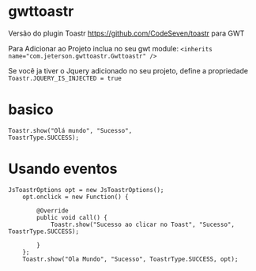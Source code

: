 # gwttoastr
Versão do plugin Toastr https://github.com/CodeSeven/toastr para GWT

Para Adicionar ao Projeto inclua no seu gwt module: 
`<inherits name="com.jeterson.gwttoastr.Gwttoastr" />`

Se você ja tiver o Jquery adicionado no seu projeto, define a propriedade <code>Toastr.JQUERY_IS_INJECTED = true</code>


# basico
<code>Toastr.show("Olá mundo", "Sucesso", ToastrType.SUCCESS);</code>

# Usando eventos


	JsToastrOptions opt = new JsToastrOptions();
		opt.onclick = new Function() {
			
			@Override
			public void call() {
				Toastr.show("Sucesso ao clicar no Toast", "Sucesso", ToastrType.SUCCESS);
				
			}
		};
		Toastr.show("Ola Mundo", "Sucesso", ToastrType.SUCCESS, opt);

